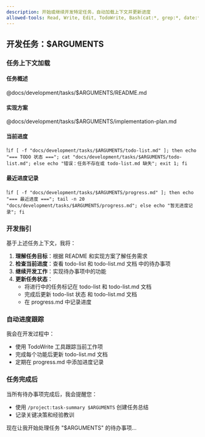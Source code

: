 ```yaml
---
description: 开始或继续开发特定任务，自动加载上下文并更新进度
allowed-tools: Read, Write, Edit, TodoWrite, Bash(cat:*, grep:*, date:*)
---
```


## 开发任务：$ARGUMENTS

### 任务上下文加载

#### 任务概述
@docs/development/tasks/$ARGUMENTS/README.md

#### 实现方案
@docs/development/tasks/$ARGUMENTS/implementation-plan.md

#### 当前进度
!`if [ -f "docs/development/tasks/$ARGUMENTS/todo-list.md" ]; then echo "=== TODO 状态 ==="; cat "docs/development/tasks/$ARGUMENTS/todo-list.md"; else echo "错误：任务不存在或 todo-list.md 缺失"; exit 1; fi`

#### 最近进度记录
!`if [ -f "docs/development/tasks/$ARGUMENTS/progress.md" ]; then echo "=== 最近进度 ==="; tail -n 20 "docs/development/tasks/$ARGUMENTS/progress.md"; else echo "暂无进度记录"; fi`

### 开发指引

基于上述任务上下文，我将：

1. **理解任务目标**：根据 README 和实现方案了解任务需求
2. **检查当前进度**：查看 todo-list 和 todo-list.md 文档 中的待办事项
3. **继续开发工作**：实现待办事项中的功能
4. **更新任务状态**：
   - 将进行中的任务标记在 todo-list 和 todo-list.md 文档
   - 完成后更新 todo-list 状态 和 todo-list.md 文档
   - 在 progress.md 中记录进度

### 自动进度跟踪

我会在开发过程中：
- 使用 TodoWrite 工具跟踪当前工作项
- 完成每个功能后更新 todo-list.md 文档
- 定期在 progress.md 中添加进度记录

### 任务完成后

当所有待办事项完成后，我会提醒您：
- 使用 `/project:task-summary $ARGUMENTS` 创建任务总结
- 记录关键决策和经验教训

现在让我开始处理任务 "$ARGUMENTS" 的待办事项...
